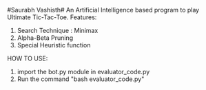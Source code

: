 #Saurabh Vashisth#
An Artificial Intelligence based program to play Ultimate Tic-Tac-Toe.
Features: 
1. Search Technique : Minimax
2. Alpha-Beta Pruning
3. Special Heuristic function

HOW TO USE:

1. import the bot.py module in evaluator_code.py
2. Run the command "bash evaluator_code.py"
